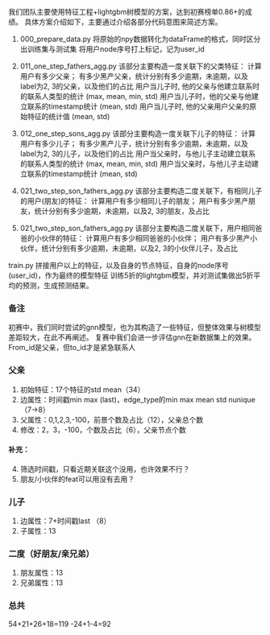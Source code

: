 
我们团队主要使用特征工程+lightgbm树模型的方案，达到初赛榜单0.86+的成绩。
具体方案介绍如下，主要通过介绍各部分代码意图来简述方案。

1. 000_prepare_data.py
将原始的npy数据转化为dataFrame的格式，同时区分出训练集与测试集
将用户node序号打上标记，记为user_id

2. 011_one_step_fathers_agg.py
该部分主要构造一度关联下的父类特征：
计算用户有多少父亲；
有多少黑产父亲，统计分别有多少逾期，未逾期，以及label为2, 3的父亲，以及他们的占比
用户当儿子时, 他的父亲与他建立联系时的联系人类型的统计 (max, mean, min, std)
用户当儿子时，他的父亲与他建立联系的timestamp统计 (mean, std)
用户当儿子时, 他的父亲用户父亲的原始特征的统计值 (mean, std)

3. 012_one_step_sons_agg.py
该部分主要构造一度关联下儿子的特征：
计算用户有多少儿子；
有多少黑产儿子，统计分别有多少逾期，未逾期，以及label为2, 3的儿子，以及他们的占比
用户当父亲时，与他儿子主动建立联系的联系人类型的统计 (max, mean, min, std)
用户当父亲时，与他儿子主动建立联系的timestamp统计 (mean, std)

4. 021_two_step_son_fathers_agg.py
该部分主要构造二度关联下，有相同儿子的用户(朋友)的特征：
计算用户有多少相同儿子的朋友；
用户有多少黑产朋友，统计分别有多少逾期，未逾期，以及2, 3的朋友，及占比

5. 021_two_step_son_fathers_agg.py
该部分主要构造二度关联下，用户相同爸爸的小伙伴的特征：
计算用户有多少相同爸爸的小伙伴；
用户有多少黑产小伙伴，统计分别有多少逾期，未逾期，以及2, 3的小伙伴儿子，及占比

train.py
拼接用户以上的特征，以及自身的节点特征，自身的node序号 (user_id)，作为最终的模型特征
训练5折的lightgbm模型，并对测试集做出5折平均的预测，生成预测结果。


### 备注
初赛中，我们同时尝试的gnn模型，也为其构造了一些特征，但整体效果与树模型差距较大，在此不再阐述。
复赛中我们会进一步评估gnn在新数据集上的效果。
From_id是父亲，但to_id才是紧急联系人
### 父亲
1. 初始特征：17个特征的std mean（34）
2. 边属性：时间戳min max (last)，edge_type的min max mean std nunique（7→8）
3. 父属性：0,1,2,3,-100，前景个数及占比（12），父亲总个数
4. 修改：2，3，-100，个数及占比（6），父亲节点个数
#### 补充：
4. 筛选时间戳，只看近期关联这个没用，也许效果不行？
5. 朋友/小伙伴的feat可以用没有去用？
### 儿子
1. 边属性：7+时间戳last （8）
2. 子属性：13
### 二度（好朋友/亲兄弟）
1. 朋友属性：13
2. 兄弟属性：13
### 总共
54+21+26+18=119
-24+1-4=92